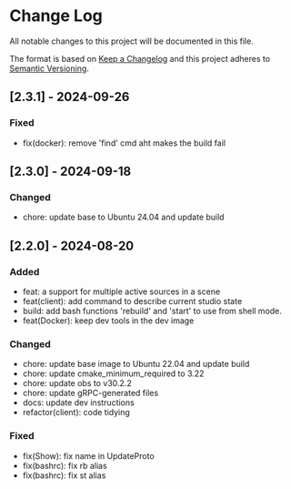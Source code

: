 
# Change Log
All notable changes to this project will be documented in this file.

The format is based on [Keep a Changelog](http://keepachangelog.com/)
and this project adheres to [Semantic Versioning](http://semver.org/).

## [2.3.1] - 2024-09-26

### Fixed
- fix(docker): remove 'find' cmd aht makes the build fail

## [2.3.0] - 2024-09-18

### Changed
- chore: update base to Ubuntu 24.04 and update build

## [2.2.0] - 2024-08-20
 
### Added
- feat: a support for multiple active sources in a scene
- feat(client): add command to describe current studio state
- build: add bash functions 'rebuild' and 'start' to use from shell mode.
- feat(Docker): keep dev tools in the dev image

### Changed
- chore: update base image to Ubuntu 22.04 and update build
- chore: update cmake_minimum_required to 3.22
- chore: update obs to v30.2.2
- chore: update gRPC-generated files
- docs: update dev instructions
- refactor(client): code tidying

### Fixed
- fix(Show): fix name in UpdateProto
- fix(bashrc): fix rb alias
- fix(bashrc): fix st alias
